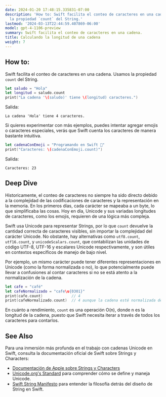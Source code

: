 ```yaml
---
date: 2024-01-20 17:48:15.335831-07:00
description: 'How to: Swift facilita el conteo de caracteres en una cadena. Usamos
  la propiedad `count` del String.'
lastmod: '2024-03-13T22:44:59.407869-06:00'
model: gpt-4-1106-preview
summary: Swift facilita el conteo de caracteres en una cadena.
title: Calculando la longitud de una cadena
weight: 7
---
```


## How to:
Swift facilita el conteo de caracteres en una cadena. Usamos la propiedad `count` del String.

```Swift
let saludo = "Hola"
let longitud = saludo.count
print("La cadena '\(saludo)' tiene \(longitud) caracteres.")
```

Salida:
```
La cadena 'Hola' tiene 4 caracteres.
```

Si quieres experimentar con más ejemplos, puedes intentar agregar emojis o caracteres especiales, verás que Swift cuenta los caracteres de manera bastante intuitiva.

```Swift
let cadenaConEmoji = "Programando en Swift 🚀"
print("Caracteres: \(cadenaConEmoji.count)")
```

Salida:
```
Caracteres: 23
```

## Deep Dive
Historicamente, el conteo de caracteres no siempre ha sido directo debido a la complejidad de las codificaciones de caracteres y la representación en la memoria. En los primeros días, cada carácter se mapeaba a un byte, lo que simplificaba las cosas. Hoy en día, Unicode y sus variadas longitudes de caracteres, como los emojis, requieren de una lógica más compleja.

Swift usa Unicode para representar Strings, por lo que `count` devuelve la cantidad correcta de caracteres visibles, sin importar la complejidad del carácter Unicode. No obstante, hay alternativas como `utf8.count`, `utf16.count`, y `unicodeScalars.count`, que contabilizan las unidades de código UTF-8, UTF-16 y escalares Unicode respectivamente, y son útiles en contextos específicos de manejo de bajo nivel.

Por ejemplo, un mismo carácter puede tener diferentes representaciones en Unicode (como la forma normalizada o no), lo que potencialmente puede llevar a confusiones al contar caracteres si no se está atento a la normalización de la cadena.

```Swift
let cafe = "café"
let cafeNormalizado = "cafe\u{0301}"
print(cafe.count)             // 4
print(cafeNormalizado.count)  // 4 aunque la cadena esté normalizada de manera diferente
```

En cuánto a rendimiento, `count` es una operación O(n), donde n es la longitud de la cadena, puesto que Swift necesita iterar a través de todos los caracteres para contarlos.

## See Also
Para una inmersión más profunda en el trabajo con cadenas Unicode en Swift, consulta la documentación oficial de Swift sobre Strings y Characters:

- [Documentación de Apple sobre Strings y Characters](https://docs.swift.org/swift-book/LanguageGuide/StringsAndCharacters.html)
- [Unicode.org's Standard](http://unicode.org/standard/standard.html) para comprender cómo se define y maneja Unicode.
- [Swift String Manifesto](https://github.com/apple/swift/blob/main/docs/StringManifesto.md) para entender la filosofía detrás del diseño de String en Swift.
